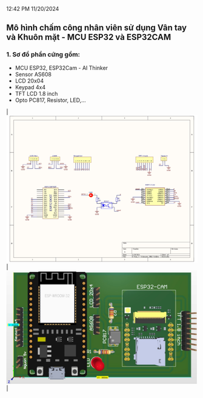 12:42 PM 11/20/2024
## Mô hình chấm công nhân viên sử dụng Vân tay và Khuôn mặt - MCU ESP32 và ESP32CAM
### 1. Sơ đồ phần cứng gồm: 
- MCU ESP32, ESP32Cam - AI Thinker
- Sensor AS608
- LCD 20x04
- Keypad 4x4
- TFT LCD 1.8 inch
- Opto PC817, Resistor, LED,...
  
| ![Schematic Mạch chính](PCB_Mach_Chinh/mach_chinh_schematic_pbl5.jpg) | ![PCB_3D Mạch chính](PCB_Mach_Chinh/mach_chinh_PCB_3D_pbl5.jpg) |
